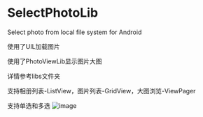 # SelectPhotoLib
Select photo from local file system for Android

使用了UIL加载图片

使用了PhotoViewLib显示图片大图

详情参考libs文件夹

支持相册列表-ListView，图片列表-GridView，大图浏览-ViewPager

支持单选和多选
![image](https://github.com/ButBueatiful/dotvim/raw/master/screenshots/vim-screenshot.jpg)
